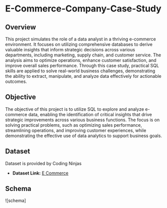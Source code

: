 # E-Commerce-Company-Case-Study
## Overview
This project simulates the role of a data analyst in a thriving e-commerce environment. It focuses on utilizing comprehensive databases to derive valuable insights that inform strategic decisions across various departments, including marketing, supply chain, and customer service. The analysis aims to optimize operations, enhance customer satisfaction, and improve overall sales performance. Through this case study, practical SQL skills are applied to solve real-world business challenges, demonstrating the ability to extract, manipulate, and analyze data effectively for actionable outcomes.
## Objective
The objective of this project is to utilize SQL to explore and analyze e-commerce data, enabling the identification of critical insights that drive strategic improvements across various business functions. The focus is on solving practical problems, such as optimizing sales performance, streamlining operations, and improving customer experiences, while demonstrating the effective use of data analytics to support business goals.
## Dataset
Dataset is provided by Coding Ninjas
- **Dataset Link:** [E Commerce](https://1drv.ms/x/c/c1347d677a0a7ff8/EWjjpNYl0S9Lnu1SmmFpwhEB727Uz7J0CEfOT5F8K8acXA?e=MwFtGy)
## Schema
![schema]
